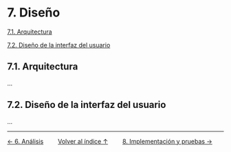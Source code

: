 # 7. Diseño

[7.1. Arquitectura](#71-arquitectura)

[7.2. Diseño de la interfaz del usuario](#72-diseño-de-la-interfaz-del-usuario)

## 7.1. Arquitectura

...

## 7.2. Diseño de la interfaz del usuario

...

---
<div style="display:flex; justify-content: space-between; align-items: center;">
    <a href="6.analisis.md">← 6. Análisis</a> &nbsp; &nbsp; &nbsp;
    <a href="indice.md">Volver al índice ↑</a> &nbsp; &nbsp; &nbsp;
    <a href="8.implementacion.md">8. Implementación y pruebas →</a> &nbsp; &nbsp; &nbsp;
</div>
